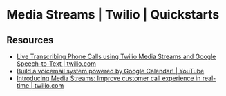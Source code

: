 # Media Streams | Twilio | Quickstarts

## Resources
- [Live Transcribing Phone Calls using Twilio Media Streams and Google Speech-to-Text | twilio.com](https://www.twilio.com/blog/live-transcribing-phone-calls-using-twilio-media-streams-and-google-speech-text)
- [Build a voicemail system powered by Google Calendar! | YouTube](https://www.youtube.com/watch?v=1GUhkXo6JEM)
- [Introducing Media Streams: Improve customer call experience in real-time | twilio.com](https://www.twilio.com/blog/media-streams-public-beta)
